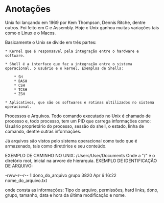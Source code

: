 # Anotações
Unix foi lançando em 1969 por Kem Thompson, Dennis Ritche, dentre outros.
Foi feito em C e Assembly.
Hoje o Unix ganhou muitas variações tais como o Linux e o Macos.

Basicamente o Unix se divide em três partes:

    * Kernel que é responsavel pela integração entre o hardware e software.

    * Shell é a interface que faz a integração entre o sistema operacional, o usuário e o kernel. Exemplos de Shells:

        * SH
        * BASH
        * CSH
        * TCSH
        * ZSH

    * Aplicativos, que são os softwares e rotinas ultilizados no sistema operacional.

Processos e Arquivos.
Todo comando executado no Unix é chamado de processo e, todo processo, tem um PID que carrega informações como: Usuário proprietário do processo, sessão do shell, o estado, linha de comando, dentre outras informações.

Já arquivos são vistos pelo sistema operacional como tudo que é armazenado, tais como diretórios e seu conteúdo.


EXEMPLO DE CAMINHO NO UNIX: /Users/User/Documents
Onde a "/" é o diretório root, inicial na arvore de hierarquia.
EXEMPLO DE IDENTIFICAÇÃO DE ARQUIVO:

-rww-r--r-- 1 dono_do_arquivo grupo 3820 Apr 6 16:22 nome_do_arquivo.txt

onde consta as informações: Tipo do arquivo, permissões, hard links, dono, grupo, tamanho, data e hora da última modificação e nome.

